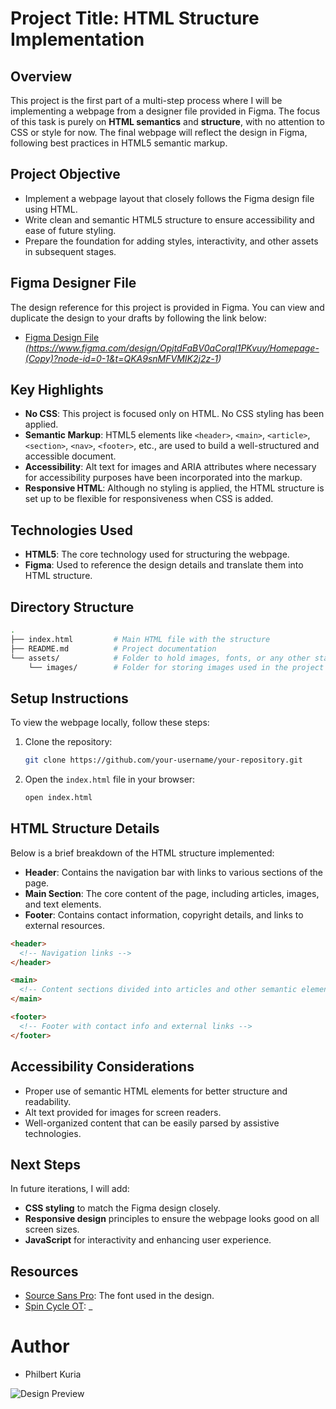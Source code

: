 # Project Title: **HTML Structure Implementation**

## Overview

This project is the first part of a multi-step process where I will be implementing a webpage from a designer file provided in Figma. The focus of this task is purely on **HTML semantics** and **structure**, with no attention to CSS or style for now. The final webpage will reflect the design in Figma, following best practices in HTML5 semantic markup.

## Project Objective

- Implement a webpage layout that closely follows the Figma design file using HTML.
- Write clean and semantic HTML5 structure to ensure accessibility and ease of future styling.
- Prepare the foundation for adding styles, interactivity, and other assets in subsequent stages.

## Figma Designer File

The design reference for this project is provided in Figma. You can view and duplicate the design to your drafts by following the link below:

- [Figma Design File](#) _(https://www.figma.com/design/OpjtdFaBV0aCorql1PKvuy/Homepage-(Copy)?node-id=0-1&t=QKA9snMFVMIK2j2z-1)_

## Key Highlights

- **No CSS**: This project is focused only on HTML. No CSS styling has been applied.
- **Semantic Markup**: HTML5 elements like `<header>`, `<main>`, `<article>`, `<section>`, `<nav>`, `<footer>`, etc., are used to build a well-structured and accessible document.
- **Accessibility**: Alt text for images and ARIA attributes where necessary for accessibility purposes have been incorporated into the markup.
- **Responsive HTML**: Although no styling is applied, the HTML structure is set up to be flexible for responsiveness when CSS is added.

## Technologies Used

- **HTML5**: The core technology used for structuring the webpage.
- **Figma**: Used to reference the design details and translate them into HTML structure.

## Directory Structure

```bash
.
├── index.html         # Main HTML file with the structure
├── README.md          # Project documentation
└── assets/            # Folder to hold images, fonts, or any other static resources
    └── images/        # Folder for storing images used in the project
```

## Setup Instructions

To view the webpage locally, follow these steps:

1. Clone the repository:
   ```bash
   git clone https://github.com/your-username/your-repository.git
   ```
2. Open the `index.html` file in your browser:
   ```bash
   open index.html
   ```

## HTML Structure Details

Below is a brief breakdown of the HTML structure implemented:

- **Header**: Contains the navigation bar with links to various sections of the page.
- **Main Section**: The core content of the page, including articles, images, and text elements.
- **Footer**: Contains contact information, copyright details, and links to external resources.

```html
<header>
  <!-- Navigation links -->
</header>

<main>
  <!-- Content sections divided into articles and other semantic elements -->
</main>

<footer>
  <!-- Footer with contact info and external links -->
</footer>
```

## Accessibility Considerations

- Proper use of semantic HTML elements for better structure and readability.
- Alt text provided for images for screen readers.
- Well-organized content that can be easily parsed by assistive technologies.

## Next Steps

In future iterations, I will add:
- **CSS styling** to match the Figma design closely.
- **Responsive design** principles to ensure the webpage looks good on all screen sizes.
- **JavaScript** for interactivity and enhancing user experience.

## Resources

- [Source Sans Pro](https://fonts.google.com/specimen/Source+Sans+Pro): The font used in the design.
- [Spin Cycle OT](#): _
# Author

- Philbert Kuria 

![Design Preview](https://github.com/Uri-X/alu-web-development/issues/1#issue-2526372653)
